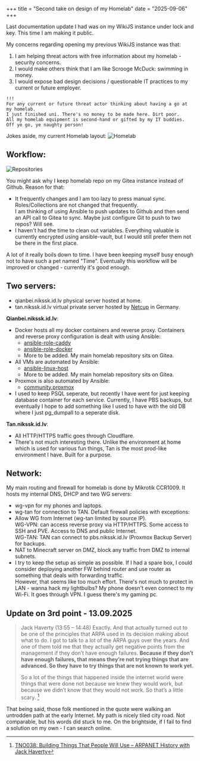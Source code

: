 +++
title = "Second take on design of my Homelab"
date = "2025-09-06"
+++

Last documentation update I had was on my WikiJS instance under lock and key. This time I am making it public.
<!--more-->

My concerns regarding opening my previous WikiJS instance was that:
1. I am helping threat actors with free information about my homelab - security concerns.
2. I would make others think that I am like Scrooge McDuck: swimming in money.
3. I would expose bad design decisions / questionable IT practices to my current or future employer.

```
!!!
For any current or future threat actor thinking about having a go at my homelab.
I just finished uni. There's no money to be made here. Dirt poor.
All my homelab equipment is second-hand or gifted by my IT buddies.
Off ye go, ye naughty person!
```

Jokes aside, my current Homelab layout:
![Homelab](/homelab.drawio.svg)

## Workflow:

![Repositories](/repositories.drawio.svg)

You might ask why I keep homelab repo on my Gitea instance instead of Github. Reason for that:
- It frequently changes and I am too lazy to press manual sync. Roles/Collections are not changed that frequently. \
  I am thinking of using Ansible to push updates to Github and then send an API call to Gitea to sync. Maybe just configure Git to push to two repos? Will see.
- I haven't had the time to clean out variables. Everything valuable is currently encrypted using ansible-vault, but I would still prefer them not be there in the first place.

A lot of it really boils down to time. I have been keeping myself busy enough not to have such a pet named "Time". Eventually this workflow will be improved or changed - currently it's good enough.

## Two servers:
- qianbei.nikssk.id.lv physical server hosted at home.
- tan.nikssk.id.lv virtual private server hosted by [Netcup](https://www.netcup.com/de) in Germany.

**Qianbei.nikssk.id.lv**:
- Docker hosts all my docker containers and reverse proxy. Containers and reverse proxy configuration is dealt with using Ansible:
  - [ansible-role-caddy](https://github.com/NiksSkersts/ansible-role-caddy)
  - [ansible-role-docker](https://github.com/NiksSkersts/ansible-role-docker)
  - More to be added. My main homelab repository sits on Gitea.
- All VMs are automated by Ansible:
  - [ansible-linux-host](https://github.com/NiksSkersts/ansible-linux-host)
  - More to be added. My main homelab repository sits on Gitea.
- Proxmox is also automated by Ansible:
  - [community.proxmox](https://github.com/NiksSkersts/community.proxmox)
- I used to keep PSQL seperate, but recently I have went for just keeping database container for each service. Currently, I have PBS backups, but eventually I hope to add something like I used to have with the old DB where I just pg_dumpall to a seperate disk.

**Tan.nikssk.id.lv**:
- All HTTP/HTTPS traffic goes through Cloudflare.
- There's not much interesting there. Unlike the environment at home which is used for various fun things, Tan is the most prod-like environment I have. Built for a purpose.

## Network:
My main routing and firewall for homelab is done by Mikrotik CCR1009.
It hosts my internal DNS, DHCP and two WG servers:
- wg-vpn for my phones and laptops.
- wg-tan for connection to TAN.
Default firewall policies with exceptions:
- Allow WG from Internet (wg-tan limited by source IP). \
  WG-VPN: can access reverse proxy via HTTP/HTTPS. Some access to SSH and PVE. Access to DNS and public Internet. \
  WG-TAN: TAN can connect to pbs.nikssk.id.lv (Proxmox Backup Server) for backups.
- NAT to Minecraft server on DMZ, block any traffic from DMZ to internal subnets.
- I try to keep the setup as simple as possible. If I had a spare box, I could consider deploying another FW behind router and use router as something that deals with forwarding traffic. \
    However, that seems like too much effort. There's not much to protect in LAN - wanna hack my lightbulbs? My phone doesn't even connect to my Wi-Fi. It goes through VPN. I guess there's my gaming pc.


## Update on 3rd point - 13.09.2025

> Jack Haverty (13:55 – 14:48) Exactly. And that actually turned out to be one of the principles that ARPA used in its decision making about what to do. I got to talk to a lot of the ARPA guys over the years. And one of them told me that they actually get negative points from the management if they don’t have enough failures. **Because if they don’t have enough failures, that means they’re not trying things that are advanced. So they have to try things that are not known to work yet.**
> 
> So a lot of the things that happened inside the internet world were things that were done not because we knew they would work, but because we didn’t know that they would not work. So that’s a little scary. [^1]

That being said, those folk mentioned in the quote were walking an untrodden path at the early Internet. My path is nicely tiled city road. Not comparable, but his words did stuck to me. On the brightside, if I fail to find a solution on my own - I can search online.

[^1]: [TNO038: Building Things That People Will Use – ARPANET History with Jack Haverty](https://packetpushers.net/podcasts/total-network-operations/tno038-building-things-that-people-will-use-arpanet-history-with-jack-haverty/)

